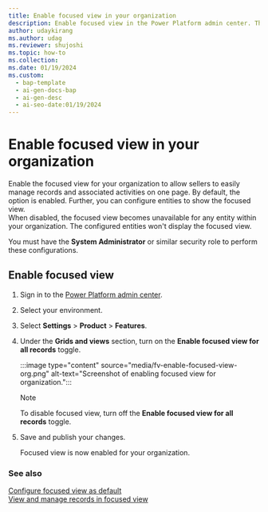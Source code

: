 ```yaml
---
title: Enable focused view in your organization
description: Enable focused view in the Power Platform admin center. This allows administrators to configure the focused view for entities in your organization.
author: udaykirang
ms.author: udag
ms.reviewer: shujoshi
ms.topic: how-to
ms.collection:
ms.date: 01/19/2024
ms.custom:
  - bap-template
  - ai-gen-docs-bap
  - ai-gen-desc
  - ai-seo-date:01/19/2024
---
```


# Enable focused view in your organization

Enable the focused view for your organization to allow sellers to easily manage records and associated activities on one page. By default, the option is enabled. Further, you can configure entities to show the focused view.  
When disabled, the focused view becomes unavailable for any entity within your organization. The configured entities won't display the focused view.

You must have the **System Administrator** or similar security role to perform these configurations. 

## Enable focused view 

1. Sign in to the [Power Platform admin center](https://admin.powerplatform.microsoft.com/).
1. Select your environment.
1. Select **Settings** > **Product** > **Features**.
1. Under the **Grids and views** section, turn on the **Enable focused view for all records** toggle.  

    :::image type="content" source="media/fv-enable-focused-view-org.png" alt-text="Screenshot of enabling focused view for organization.":::

    > [!NOTE]
    > To disable focused view, turn off the **Enable focused view for all records** toggle.

1. Save and publish your changes.

   Focused view is now enabled for your organization.  

### See also

[Configure focused view as default](set-focused-view-as-default.md)  
[View and manage records in focused view](focused-view.md)
